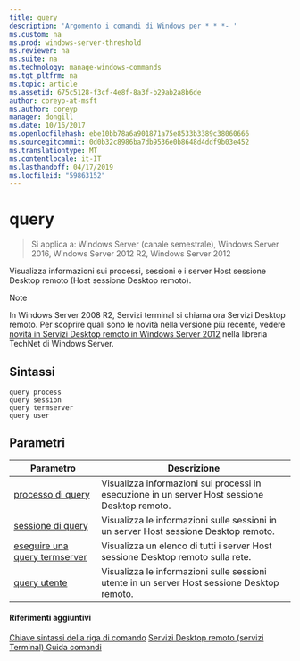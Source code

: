 ```yaml
---
title: query
description: 'Argomento i comandi di Windows per * * *- '
ms.custom: na
ms.prod: windows-server-threshold
ms.reviewer: na
ms.suite: na
ms.technology: manage-windows-commands
ms.tgt_pltfrm: na
ms.topic: article
ms.assetid: 675c5128-f3cf-4e8f-8a3f-b29ab2a8b6de
author: coreyp-at-msft
ms.author: coreyp
manager: dongill
ms.date: 10/16/2017
ms.openlocfilehash: ebe10bb78a6a901871a75e8533b3389c38060666
ms.sourcegitcommit: 0d0b32c8986ba7db9536e0b8648d4ddf9b03e452
ms.translationtype: MT
ms.contentlocale: it-IT
ms.lasthandoff: 04/17/2019
ms.locfileid: "59863152"
---
```

# <a name="query"></a>query

>Si applica a: Windows Server (canale semestrale), Windows Server 2016, Windows Server 2012 R2, Windows Server 2012

Visualizza informazioni sui processi, sessioni e i server Host sessione Desktop remoto (Host sessione Desktop remoto).

> [!NOTE]
> In Windows Server 2008 R2, Servizi terminal si chiama ora Servizi Desktop remoto. Per scoprire quali sono le novità nella versione più recente, vedere [novità in Servizi Desktop remoto in Windows Server 2012](https://technet.microsoft.com/library/hh831527) nella libreria TechNet di Windows Server.

## <a name="syntax"></a>Sintassi
```
query process
query session
query termserver
query user
```

## <a name="parameters"></a>Parametri
|Parametro|Descrizione|
|-------|--------|
|[processo di query](query-process.md)|Visualizza informazioni sui processi in esecuzione in un server Host sessione Desktop remoto.|
|[sessione di query](query-session.md)|Visualizza le informazioni sulle sessioni in un server Host sessione Desktop remoto.|
|[eseguire una query termserver](query-termserver.md)|Visualizza un elenco di tutti i server Host sessione Desktop remoto sulla rete.|
|[query utente](query-user.md)|Visualizza le informazioni sulle sessioni utente in un server Host sessione Desktop remoto.|

#### <a name="additional-references"></a>Riferimenti aggiuntivi
[Chiave sintassi della riga di comando](command-line-syntax-key.md)
[Servizi Desktop remoto &#40;servizi Terminal&#41; Guida comandi](remote-desktop-services-terminal-services-command-reference.md)

